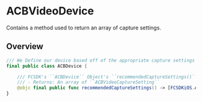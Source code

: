 # ACBVideoDevice

Contains a method used to return an array of capture settings.

## Overview

```swift
/// We Define our device based off of the appropriate capture settings
final public class ACBDevice {

    /// FCSDK's ``ACBDevice`` Object's ``recommendedCaptureSettings()``
    /// - Returns: An array of ``ACBVideoCaptureSetting``
    @objc final public func recommendedCaptureSettings() -> [FCSDKiOS.ACBVideoCaptureSetting]
}
```
